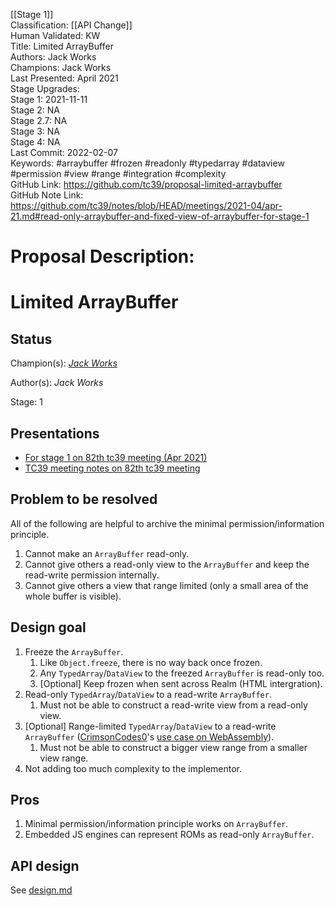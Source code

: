 [[Stage 1]]<br>Classification: [[API Change]]<br>Human Validated: KW<br>Title: Limited ArrayBuffer<br>Authors: Jack Works<br>Champions: Jack Works<br>Last Presented: April 2021<br>Stage Upgrades: <br>Stage 1: 2021-11-11  
Stage 2: NA  
Stage 2.7: NA  
Stage 3: NA  
Stage 4: NA<br>Last Commit: 2022-02-07<br>Keywords: #arraybuffer #frozen #readonly #typedarray #dataview #permission #view #range #integration #complexity<br>GitHub Link: https://github.com/tc39/proposal-limited-arraybuffer <br>GitHub Note Link: https://github.com/tc39/notes/blob/HEAD/meetings/2021-04/apr-21.md#read-only-arraybuffer-and-fixed-view-of-arraybuffer-for-stage-1
# Proposal Description:
# Limited ArrayBuffer

## Status

Champion(s): *[Jack Works](https://github.com/Jack-Works)*

Author(s): *Jack Works*

Stage: 1

## Presentations

- [For stage 1 on 82th tc39 meeting (Apr 2021)](https://docs.google.com/presentation/d/1TGLvflOG63C5iHush597ffKTenoYowc3MivQEhAM20w/edit?usp=sharing)
- [TC39 meeting notes on 82th tc39 meeting](https://github.com/tc39/notes/blob/master/meetings/2021-04/apr-21.md#read-only-arraybuffer-and-fixed-view-of-arraybuffer-for-stage-1)

## Problem to be resolved

All of the following are helpful to archive the minimal permission/information principle.

1. Cannot make an `ArrayBuffer` read-only.
2. Cannot give others a read-only view to the `ArrayBuffer` and keep the read-write permission internally.
3. Cannot give others a view that range limited (only a small area of the whole buffer is visible).

## Design goal

1. Freeze the `ArrayBuffer`.
    1. Like `Object.freeze`, there is no way back once frozen.
    2. Any `TypedArray`/`DataView` to the freezed `ArrayBuffer` is read-only too.
    3. [Optional] Keep frozen when sent across Realm (HTML intergration).
2. Read-only `TypedArray`/`DataView` to a read-write `ArrayBuffer`.
    1. Must not be able to construct a read-write view from a read-only view.
3. [Optional] Range-limited `TypedArray`/`DataView` to a read-write `ArrayBuffer` ([CrimsonCodes0](https://github.com/CrimsonCodes0)'s [use case on WebAssembly](https://github.com/tc39/proposal-limited-arraybuffer/issues/11)).
    1. Must not be able to construct a bigger view range from a smaller view range.
4. Not adding too much complexity to the implementor.

## Pros

1. Minimal permission/information principle works on `ArrayBuffer`.
2. Embedded JS engines can represent ROMs as read-only `ArrayBuffer`.

## API design

See [design.md](./design.md)
<br>